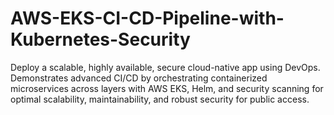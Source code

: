 # AWS-EKS-CI-CD-Pipeline-with-Kubernetes-Security
Deploy a scalable, highly available, secure cloud-native app using DevOps. Demonstrates advanced CI/CD by orchestrating containerized microservices across layers with AWS EKS, Helm, and security scanning for optimal scalability, maintainability, and robust security for public access.
